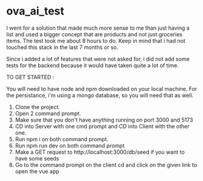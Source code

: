# ova_ai_test

I went for a solution that made much more sense to me than just having a list and used a bigger concept that are products and not just groceries items.
The test took me about 8 hours to do. Keep in mind that i had not touched this stack in the last 7 months or so.

Since i added a lot of features that were not asked for, i did not add some tests for the backend because it would have taken quite a lot of time.

TO GET STARTED : 

You will need to have node and npm downloaded on your local machine.
For the persistance, i'm using a mongo database, so you will need that as well.

1. Clone the project.
2. Open 2 command prompt.
3. Make sure that you don't have anything running on port 3000 and 5173
4. CD into Server with one cmd prompt and CD into Client with the other one.
5. Run npm i on both command prompt.
6. Run npm run dev on both command prompt
7. Make a GET request to http://localhost:3000/db/seed if you want to have some seeds
8. Go to the command prompt on the client cd and click on the given link to open the vue app
